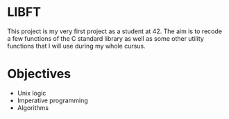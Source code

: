 # LIBFT
This project is my very first project as a student at 42. 
The aim is to recode a few functions of the C standard library as well as some other utility functions that I will use during my whole cursus.

# Objectives

- Unix logic 
- Imperative programming 
- Algorithms